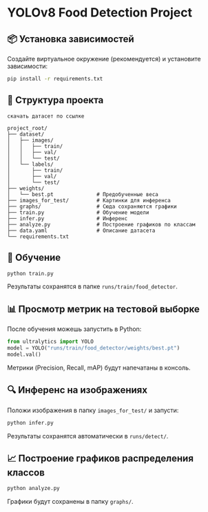 # YOLOv8 Food Detection Project

## 📦 Установка зависимостей

Создайте виртуальное окружение (рекомендуется) и установите зависимости:

```bash
pip install -r requirements.txt
```

## 📁 Структура проекта

```
скачать датасет по ссылке 

project_root/
├── dataset/
│   ├── images/
│   │   ├── train/
│   │   ├── val/
│   │   └── test/
│   └── labels/
│       ├── train/
│       ├── val/
│       └── test/
├── weights/
│   └── best.pt              # Предобученные веса
├── images_for_test/         # Картинки для инференса
├── graphs/                  # Сюда сохраняются графики
├── train.py                 # Обучение модели
├── infer.py                 # Инференс
├── analyze.py               # Построение графиков по классам
├── data.yaml                # Описание датасета
└── requirements.txt
```

## 🚀 Обучение

```bash
python train.py
```

Результаты сохранятся в папке `runs/train/food_detector`.

## 📊 Просмотр метрик на тестовой выборке

После обучения можешь запустить в Python:

```python
from ultralytics import YOLO
model = YOLO("runs/train/food_detector/weights/best.pt")
model.val()
```

Метрики (Precision, Recall, mAP) будут напечатаны в консоль.

## 🔍 Инференс на изображениях

Положи изображения в папку `images_for_test/` и запусти:

```bash
python infer.py
```

Результаты сохранятся автоматически в `runs/detect/`.

## 📈 Построение графиков распределения классов

```bash
python analyze.py
```

Графики будут сохранены в папку `graphs/`.